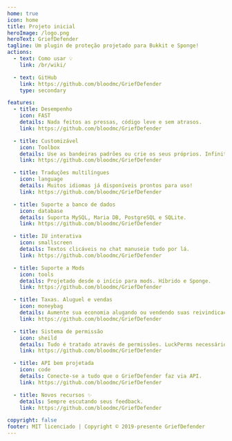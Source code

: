 ```yaml
---
home: true
icon: home
title: Projeto inicial
heroImage: /logo.png
heroText: GriefDefender
tagline: Um plugin de proteção projetado para Bukkit e Sponge!
actions:
  - text: Como usar 💡
    link: /br/wiki/

  - text: GitHub
    link: https://github.com/bloodmc/GriefDefender
    type: secondary

features:
  - title: Desempenho
    icon: FAST
    details: Nada feitos as pressas, código leve e sem atrasos.
    link: https://github.com/bloodmc/GriefDefender

  - title: Customizável
    icon: Toolbox
    details: Use as bandeiras padrões ou crie os seus próprios. Infinitas possibilidades!
    link: https://github.com/bloodmc/GriefDefender

  - title: Traduções multilíngues
    icon: language
    details: Muitos idiomas já disponíveis prontos para uso!
    link: https://github.com/bloodmc/GriefDefender

  - title: Suporte a banco de dados
    icon: database
    details: Suporta MySQL, Maria DB, PostgreSQL e SQLite.
    link: https://github.com/bloodmc/GriefDefender

  - title: IU interativa
    icon: smallscreen
    details: Textos clicáveis no chat manuseie tudo por lá.
    link: https://github.com/bloodmc/GriefDefender

  - title: Suporte a Mods
    icon: tools
    details: Projetado desde o início para mods. Híbrido e Sponge.
    link: https://github.com/bloodmc/GriefDefender

  - title: Taxas. Aluguel e vendas
    icon: moneybag
    details: Aumente sua economia alugando ou vendendo suas reivindicações e muito mais.
    link: https://github.com/bloodmc/GriefDefender

  - title: Sistema de permissão
    icon: sheild
    details: Tudo é tratado através de permissões. LuckPerms necessário,
    link: https://github.com/bloodmc/GriefDefender

  - title: API bem projetada
    icon: code
    details: Conecte-se a tudo que o GriefDefender faz via API.
    link: https://github.com/bloodmc/GriefDefender

  - title: Novos recursos ✨
    details: Sempre escutando seus feedback.
    link: https://github.com/bloodmc/GriefDefender

copyright: false
footer: MIT licenciado | Copyright © 2019-presente GriefDefender
---
```

